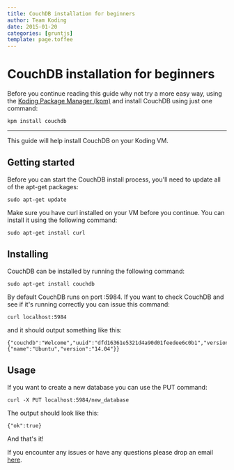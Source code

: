 ```yaml
---
title: CouchDB installation for beginners
author: Team Koding
date: 2015-01-20
categories: [gruntjs]
template: page.toffee
---
```


# CouchDB installation for beginners

Before you continue reading this guide why not try a more easy way, using the [Koding Package Manager (kpm)](http://learn.koding.com/guides/getting-started-kpm/) and install CouchDB using just one command:

```
kpm install couchdb
```

***

This guide will help install CouchDB on your Koding VM.

## Getting started

Before you can start the CouchDB install process, you'll need to update all of the apt-get packages:

```
sudo apt-get update
```

Make sure you have curl installed on your VM before you continue. You can install it using the following command:

```
sudo apt-get install curl
```

## Installing

CouchDB can be installed by running the following command:

```
sudo apt-get install couchdb
```

By default CouchDB runs on port :5984. If you want to check CouchDB and see if it's running correctly you can issue this command:

```
curl localhost:5984
```

and it should output something like this:

```
{"couchdb":"Welcome","uuid":"dfd16361e5321d4a90d01feedee6c0b1","version":"1.5.0","vendor":{"name":"Ubuntu","version":"14.04"}}
```

## Usage

If you want to create a new database you can use the PUT command:

```
curl -X PUT localhost:5984/new_database
```

The output should look like this:

```
{"ok":true}
```

And that's it!

If you encounter any issues or have any questions please drop an email [here](mailto:support@koding.com).